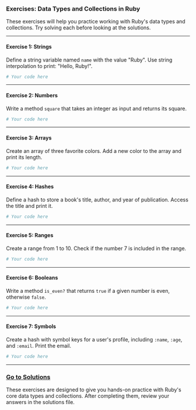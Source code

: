 ### Exercises: Data Types and Collections in Ruby

These exercises will help you practice working with Ruby's data types and collections. Try solving each before looking at the solutions.

---

#### **Exercise 1: Strings**
Define a string variable named `name` with the value "Ruby". Use string interpolation to print: "Hello, Ruby!".

```ruby
# Your code here
```

---

#### **Exercise 2: Numbers**
Write a method `square` that takes an integer as input and returns its square.

```ruby
# Your code here
```

---

#### **Exercise 3: Arrays**
Create an array of three favorite colors. Add a new color to the array and print its length.

```ruby
# Your code here
```

---

#### **Exercise 4: Hashes**
Define a hash to store a book's title, author, and year of publication. Access the title and print it.

```ruby
# Your code here
```

---

#### **Exercise 5: Ranges**
Create a range from 1 to 10. Check if the number 7 is included in the range.

```ruby
# Your code here
```

---

#### **Exercise 6: Booleans**
Write a method `is_even?` that returns `true` if a given number is even, otherwise `false`.

```ruby
# Your code here
```

---

#### **Exercise 7: Symbols**
Create a hash with symbol keys for a user's profile, including `:name`, `:age`, and `:email`. Print the email.

```ruby
# Your code here
```

---

### [Go to Solutions](./data_types_solutions.md)

These exercises are designed to give you hands-on practice with Ruby's core data types and collections. After completing them, review your answers in the solutions file.
